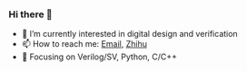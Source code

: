 ### Hi there 👋

- 🌱 I’m currently interested in digital design and verification
- 📫 How to reach me: [Email](mailto:fengrui98@hotmail.com), [Zhihu](https://www.zhihu.com/people/range98)
- 🔧 Focusing on Verilog/SV, Python, C/C++

<!--
**pastglory/pastglory** is a ✨ _special_ ✨ repository because its `README.md` (this file) appears on your GitHub profile.

Here are some ideas to get you started:

- 🔭 I’m currently working on ...
- 🌱 I’m currently learning ...
- 👯 I’m looking to collaborate on ...
- 🤔 I’m looking for help with ...
- 💬 Ask me about ...
- 📫 How to reach me: ...
- 😄 Pronouns: ...
- ⚡ Fun fact: ...
-->

